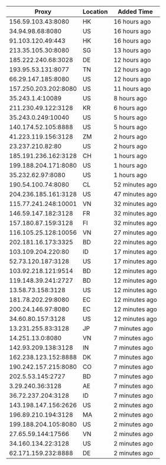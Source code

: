 | Proxy | Location | Added Time |
|---------|----------|------------|
| 156.59.103.43:8080 | HK | 16 hours ago |
| 34.94.98.68:8080 | US | 16 hours ago |
| 91.103.120.49:443 | HK | 16 hours ago |
| 213.35.105.30:8080 | SG | 13 hours ago |
| 185.222.240.68:3028 | DE | 12 hours ago |
| 193.95.53.131:8077 | TN | 12 hours ago |
| 66.29.147.185:8080 | US | 12 hours ago |
| 157.250.203.202:8080 | US | 11 hours ago |
| 35.243.1.4:10089 | US | 8 hours ago |
| 211.230.49.122:3128 | KR | 6 hours ago |
| 35.243.0.249:10040 | US | 5 hours ago |
| 140.174.52.105:8888 | US | 5 hours ago |
| 41.223.119.156:3128 | ZM | 2 hours ago |
| 23.237.210.82:80 | US | 2 hours ago |
| 185.191.236.162:3128 | CH | 1 hours ago |
| 199.188.204.171:8080 | US | 1 hours ago |
| 35.232.62.97:8080 | US | 1 hours ago |
| 190.54.100.74:8080 | CL | 52 minutes ago |
| 204.236.185.161:3128 | US | 47 minutes ago |
| 115.77.241.248:10001 | VN | 32 minutes ago |
| 146.59.147.182:3128 | FR | 32 minutes ago |
| 157.180.87.159:3128 | FI | 32 minutes ago |
| 116.105.25.128:10056 | VN | 27 minutes ago |
| 202.181.16.173:3325 | BD | 22 minutes ago |
| 103.109.204.220:80 | ID | 17 minutes ago |
| 52.73.120.187:3128 | US | 17 minutes ago |
| 103.92.218.121:9514 | BD | 12 minutes ago |
| 119.148.39.241:2727 | BD | 12 minutes ago |
| 13.58.73.158:3128 | US | 12 minutes ago |
| 181.78.202.29:8080 | EC | 12 minutes ago |
| 200.24.146.97:8080 | EC | 12 minutes ago |
| 34.60.80.157:3128 | US | 12 minutes ago |
| 13.231.255.83:3128 | JP | 7 minutes ago |
| 14.251.13.0:8080 | VN | 7 minutes ago |
| 142.93.209.138:3128 | IN | 7 minutes ago |
| 162.238.123.152:8888 | DK | 7 minutes ago |
| 190.242.157.215:8080 | CO | 7 minutes ago |
| 202.5.53.145:2727 | BD | 7 minutes ago |
| 3.29.240.36:3128 | AE | 7 minutes ago |
| 36.72.237.204:3128 | ID | 7 minutes ago |
| 143.198.147.156:2626 | US | 2 minutes ago |
| 196.89.210.194:3128 | MA | 2 minutes ago |
| 199.188.204.105:8080 | US | 2 minutes ago |
| 27.65.59.144:17566 | VN | 2 minutes ago |
| 34.160.134.22:3128 | US | 2 minutes ago |
| 62.171.159.232:8888 | DE | 2 minutes ago |
